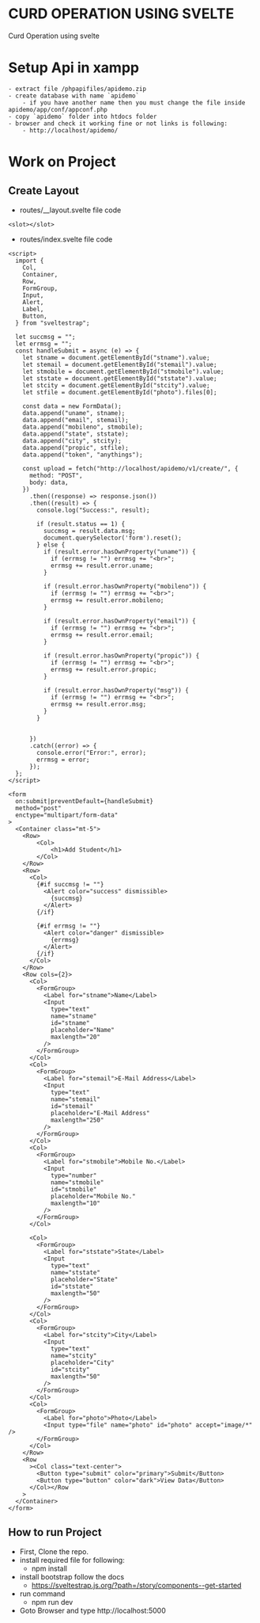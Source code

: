 #  CURD OPERATION USING SVELTE
Curd Operation using svelte

# Setup Api in xampp
    - extract file /phpapifiles/apidemo.zip
    - create database with name `apidemo`
        - if you have another name then you must change the file inside apidemo/app/conf/appconf.php
    - copy `apidemo` folder into htdocs folder
    - browser and check it working fine or not links is following:
        - http://localhost/apidemo/

# Work on Project


## Create Layout

- routes/__layout.svelte file code

```
<slot></slot>
```

- routes/index.svelte file code

```
<script>
  import {
    Col,
    Container,
    Row,
    FormGroup,
    Input,
    Alert,
    Label,
    Button,
  } from "sveltestrap";

  let succmsg = "";
  let errmsg = "";
  const handleSubmit = async (e) => {
    let stname = document.getElementById("stname").value;
    let stemail = document.getElementById("stemail").value;
    let stmobile = document.getElementById("stmobile").value;
    let ststate = document.getElementById("ststate").value;
    let stcity = document.getElementById("stcity").value;
    let stfile = document.getElementById("photo").files[0];

    const data = new FormData();
    data.append("uname", stname);
    data.append("email", stemail);
    data.append("mobileno", stmobile);
    data.append("state", ststate);
    data.append("city", stcity);
    data.append("propic", stfile);
    data.append("token", "anythings");

    const upload = fetch("http://localhost/apidemo/v1/create/", {
      method: "POST",
      body: data,
    })
      .then((response) => response.json())
      .then((result) => {
        console.log("Success:", result);

        if (result.status == 1) {
          succmsg = result.data.msg;
          document.querySelector('form').reset();
        } else {
          if (result.error.hasOwnProperty("uname")) {
            if (errmsg != "") errmsg += "<br>";
            errmsg += result.error.uname;
          }

          if (result.error.hasOwnProperty("mobileno")) {
            if (errmsg != "") errmsg += "<br>";
            errmsg += result.error.mobileno;
          }

          if (result.error.hasOwnProperty("email")) {
            if (errmsg != "") errmsg += "<br>";
            errmsg += result.error.email;
          }

          if (result.error.hasOwnProperty("propic")) {
            if (errmsg != "") errmsg += "<br>";
            errmsg += result.error.propic;
          }

          if (result.error.hasOwnProperty("msg")) {
            if (errmsg != "") errmsg += "<br>";
            errmsg += result.error.msg;
          }
        }

        
      })
      .catch((error) => {
        console.error("Error:", error);
        errmsg = error;
      });
  };
</script>

<form
  on:submit|preventDefault={handleSubmit}
  method="post"
  enctype="multipart/form-data"
>
  <Container class="mt-5">
    <Row>
        <Col>
            <h1>Add Student</h1>
        </Col>
    </Row>
    <Row>
      <Col>
        {#if succmsg != ""}
          <Alert color="success" dismissible>
            {succmsg}
          </Alert>
        {/if}

        {#if errmsg != ""}
          <Alert color="danger" dismissible>
            {errmsg}
          </Alert>
        {/if}
      </Col>
    </Row>
    <Row cols={2}>
      <Col>
        <FormGroup>
          <Label for="stname">Name</Label>
          <Input
            type="text"
            name="stname"
            id="stname"
            placeholder="Name"
            maxlength="20"
          />
        </FormGroup>
      </Col>
      <Col>
        <FormGroup>
          <Label for="stemail">E-Mail Address</Label>
          <Input
            type="text"
            name="stemail"
            id="stemail"
            placeholder="E-Mail Address"
            maxlength="250"
          />
        </FormGroup>
      </Col>
      <Col>
        <FormGroup>
          <Label for="stmobile">Mobile No.</Label>
          <Input
            type="number"
            name="stmobile"
            id="stmobile"
            placeholder="Mobile No."
            maxlength="10"
          />
        </FormGroup>
      </Col>

      <Col>
        <FormGroup>
          <Label for="ststate">State</Label>
          <Input
            type="text"
            name="ststate"
            placeholder="State"
            id="ststate"
            maxlength="50"
          />
        </FormGroup>
      </Col>
      <Col>
        <FormGroup>
          <Label for="stcity">City</Label>
          <Input
            type="text"
            name="stcity"
            placeholder="City"
            id="stcity"
            maxlength="50"
          />
        </FormGroup>
      </Col>
      <Col>
        <FormGroup>
          <Label for="photo">Photo</Label>
          <Input type="file" name="photo" id="photo" accept="image/*" />
        </FormGroup>
      </Col>
    </Row>
    <Row
      ><Col class="text-center">
        <Button type="submit" color="primary">Submit</Button>
        <Button type="button" color="dark">View Data</Button>
      </Col></Row
    >
  </Container>
</form>
```

## How to run Project

- First, Clone the repo.
- install required file for following:
    - npm install
- install bootstrap follow the docs
    - https://sveltestrap.js.org/?path=/story/components--get-started
- run command
    - npm run dev
- Goto Browser and type http://localhost:5000